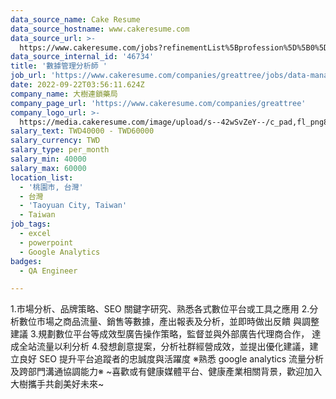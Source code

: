 ```yaml
---
data_source_name: Cake Resume
data_source_hostname: www.cakeresume.com
data_source_url: >-
  https://www.cakeresume.com/jobs?refinementList%5Bprofession%5D%5B0%5D=engineering_qa-engineer&refinementList%5Bsalary_type%5D=per_month&refinementList%5Bsalary_currency%5D=TWD&range%5Bsalary_range%5D%5Bmax%5D=600000
data_source_internal_id: '46734'
title: '數據管理分析師 '
job_url: 'https://www.cakeresume.com/companies/greattree/jobs/data-management-analyst'
date: 2022-09-22T03:56:11.624Z
company_name: 大樹連鎖藥局
company_page_url: 'https://www.cakeresume.com/companies/greattree'
company_logo_url: >-
  https://media.cakeresume.com/image/upload/s--42wSvZeY--/c_pad,fl_png8,h_200,w_200/v1642064095/thosrprf3ps90l3ve5y2.png
salary_text: TWD40000 - TWD60000
salary_currency: TWD
salary_type: per_month
salary_min: 40000
salary_max: 60000
location_list:
  - '桃園市, 台灣'
  - 台灣
  - 'Taoyuan City, Taiwan'
  - Taiwan
job_tags:
  - excel
  - powerpoint
  - Google Analytics
badges:
  - QA Engineer

---
```


1.市場分析、品牌策略、SEO 關鍵字研究、熟悉各式數位平台或工具之應用 2.分析數位市場之商品流量、銷售等數據，產出報表及分析，並即時做出反饋 與調整建議 3.規劃數位平台等成效型廣告操作策略，監督並與外部廣告代理商合作， 達成全站流量以利分析 4.發想創意提案，分析社群經營成效，並提出優化建議，建立良好 SEO 提升平台追蹤者的忠誠度與活躍度 ※熟悉 google analytics 流量分析及跨部門溝通協調能力※ ~喜歡或有健康媒體平台、健康產業相關背景，歡迎加入大樹攜手共創美好未來~